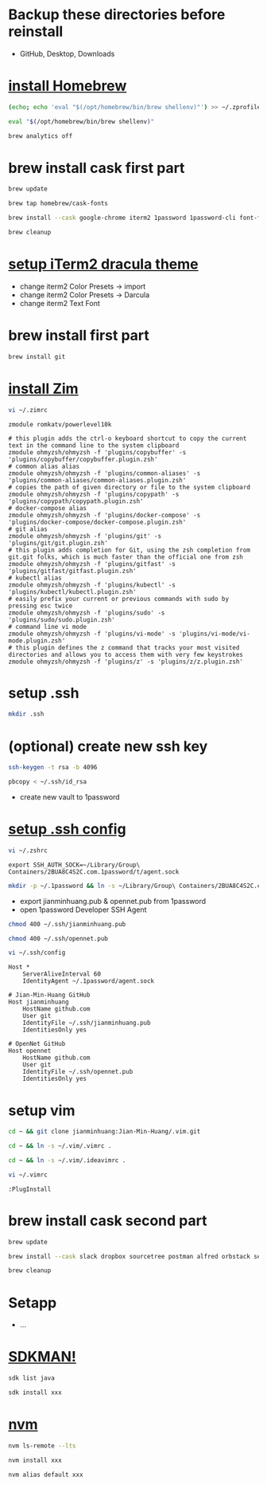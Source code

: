 # Backup these directories before reinstall
* GitHub, Desktop, Downloads

# [install Homebrew](https://brew.sh/index)
```bash
(echo; echo 'eval "$(/opt/homebrew/bin/brew shellenv)"') >> ~/.zprofile
```
```bash
eval "$(/opt/homebrew/bin/brew shellenv)"
```
```bash
brew analytics off
```

# brew install cask first part
```bash
brew update
```
```bash
brew tap homebrew/cask-fonts
```
```bash
brew install --cask google-chrome iterm2 1password 1password-cli font-fira-code
```
```bash
brew cleanup
```

# [setup iTerm2 dracula theme](https://github.com/dracula/iterm/blob/master/INSTALL.md)
* change iterm2 Color Presets -> import
* change iterm2 Color Presets -> Darcula
* change iterm2 Text Font

# brew install first part
```bash
brew install git
```

# [install Zim](https://github.com/zimfw/zimfw)
```bash
vi ~/.zimrc
```
```
zmodule romkatv/powerlevel10k

# this plugin adds the ctrl-o keyboard shortcut to copy the current text in the command line to the system clipboard
zmodule ohmyzsh/ohmyzsh -f 'plugins/copybuffer' -s 'plugins/copybuffer/copybuffer.plugin.zsh'
# common alias alias
zmodule ohmyzsh/ohmyzsh -f 'plugins/common-aliases' -s 'plugins/common-aliases/common-aliases.plugin.zsh'
# copies the path of given directory or file to the system clipboard
zmodule ohmyzsh/ohmyzsh -f 'plugins/copypath' -s 'plugins/copypath/copypath.plugin.zsh'
# docker-compose alias
zmodule ohmyzsh/ohmyzsh -f 'plugins/docker-compose' -s 'plugins/docker-compose/docker-compose.plugin.zsh'
# git alias
zmodule ohmyzsh/ohmyzsh -f 'plugins/git' -s 'plugins/git/git.plugin.zsh'
# this plugin adds completion for Git, using the zsh completion from git.git folks, which is much faster than the official one from zsh
zmodule ohmyzsh/ohmyzsh -f 'plugins/gitfast' -s 'plugins/gitfast/gitfast.plugin.zsh'
# kubectl alias
zmodule ohmyzsh/ohmyzsh -f 'plugins/kubectl' -s 'plugins/kubectl/kubectl.plugin.zsh'
# easily prefix your current or previous commands with sudo by pressing esc twice
zmodule ohmyzsh/ohmyzsh -f 'plugins/sudo' -s 'plugins/sudo/sudo.plugin.zsh'
# command line vi mode
zmodule ohmyzsh/ohmyzsh -f 'plugins/vi-mode' -s 'plugins/vi-mode/vi-mode.plugin.zsh'
# this plugin defines the z command that tracks your most visited directories and allows you to access them with very few keystrokes
zmodule ohmyzsh/ohmyzsh -f 'plugins/z' -s 'plugins/z/z.plugin.zsh'
```

# setup .ssh
```bash
mkdir .ssh
```

# (optional) create new ssh key
```bash
ssh-keygen -t rsa -b 4096
```
```bash
pbcopy < ~/.ssh/id_rsa
```
* create new vault to 1password

# [setup .ssh config](https://developer.1password.com/docs/ssh)
```bash
vi ~/.zshrc
```
```
export SSH_AUTH_SOCK=~/Library/Group\ Containers/2BUA8C4S2C.com.1password/t/agent.sock
```
```bash
mkdir -p ~/.1password && ln -s ~/Library/Group\ Containers/2BUA8C4S2C.com.1password/t/agent.sock ~/.1password/agent.sock
```
* export jianminhuang.pub & opennet.pub from 1password
* open 1password Developer SSH Agent
```bash
chmod 400 ~/.ssh/jianminhuang.pub
```
```bash
chmod 400 ~/.ssh/opennet.pub
```
```bash
vi ~/.ssh/config
```
```
Host *
    ServerAliveInterval 60
    IdentityAgent ~/.1password/agent.sock

# Jian-Min-Huang GitHub
Host jianminhuang
    HostName github.com
    User git
    IdentityFile ~/.ssh/jianminhuang.pub
    IdentitiesOnly yes

# OpenNet GitHub
Host opennet
    HostName github.com
    User git
    IdentityFile ~/.ssh/opennet.pub
    IdentitiesOnly yes
```

# setup vim
```bash
cd ~ && git clone jianminhuang:Jian-Min-Huang/.vim.git
```
```bash
cd ~ && ln -s ~/.vim/.vimrc .
```
```bash
cd ~ && ln -s ~/.vim/.ideavimrc .
```
```bash
vi ~/.vimrc
```
```
:PlugInstall
```

# brew install cask second part
```bash
brew update
```
```bash
brew install --cask slack dropbox sourcetree postman alfred orbstack setapp jetbrains-toolbox tunnelblick discord figma mongodb-compass obsidian
```
```bash
brew cleanup
```

# Setapp
* ...

# [SDKMAN!](https://sdkman.io/install)
```bash
sdk list java
```
```bash
sdk install xxx
```

# [nvm](https://github.com/nvm-sh/nvm#installing-and-updating)
```bash
nvm ls-remote --lts
```
```bash
nvm install xxx
```
```bash
nvm alias default xxx
```
